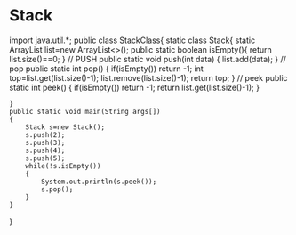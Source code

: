 # Stack

import java.util.*;
public class StackClass{
    static class Stack{
        static ArrayList<Integer> list=new ArrayList<>();
        public static boolean isEmpty(){
            return list.size()==0;
        }
        // PUSH
        public static void push(int data)
        {
            list.add(data);
        }
        // pop
        public static int pop()
        {
            if(isEmpty())
              return -1;
            int top=list.get(list.size()-1);
            list.remove(list.size()-1);
            return top;
        }
        // peek
        public static int peek()
        {
            if(isEmpty())   return -1;
            return list.get(list.size()-1);
        }
        
    }
    public static void main(String args[])
    {
        Stack s=new Stack();
        s.push(2);
        s.push(3);
        s.push(4);
        s.push(5);
        while(!s.isEmpty())
        {
            System.out.println(s.peek());
            s.pop();
        }
    }
}
